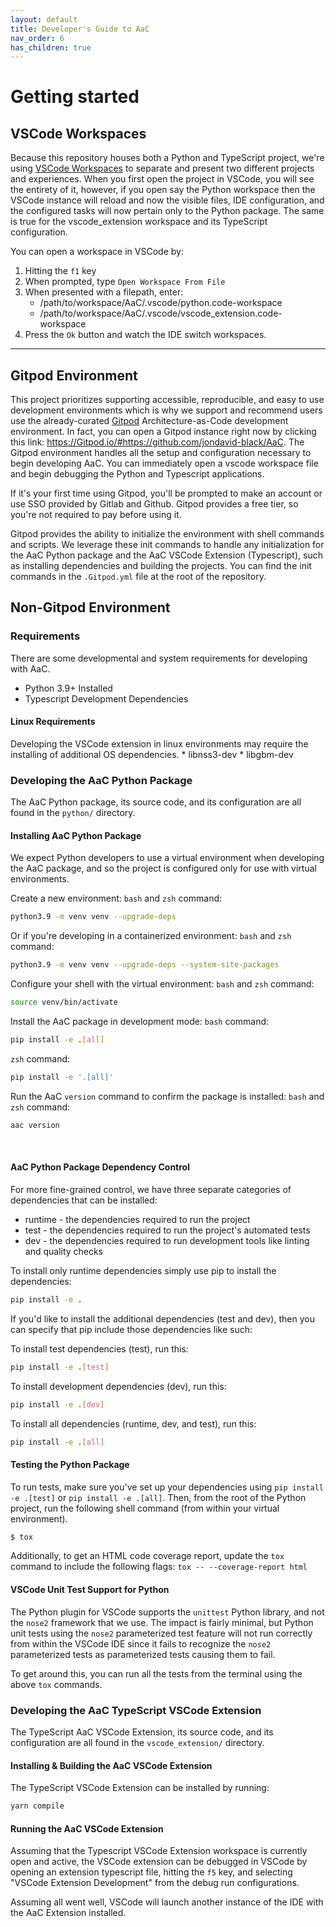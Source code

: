 ```yaml
---
layout: default
title: Developer's Guide to AaC
nav_order: 6
has_children: true
---
```


# Getting started
## VSCode Workspaces
Because this repository houses both a Python and TypeScript project, we're using [VSCode Workspaces](https://code.visualstudio.com/docs/editor/workspaces) to separate and present two different projects and experiences. When you first open the project in VSCode, you will see the entirety of it, however, if you open say the Python workspace then the VSCode instance will reload and now the visible files, IDE configuration, and the configured tasks will now pertain only to the Python package. The same is true for the vscode_extension workspace and its TypeScript configuration.

You can open a workspace in VSCode by:
1. Hitting the `f1` key
2. When prompted, type `Open Workspace From File`
3. When presented with a filepath, enter:
    - /path/to/workspace/AaC/.vscode/python.code-workspace
    - /path/to/workspace/AaC/.vscode/vscode_extension.code-workspace
4. Press the `Ok` button and watch the IDE switch workspaces.
---

## Gitpod Environment
This project prioritizes supporting accessible, reproducible, and easy to use development environments which is why we support and recommend users use the already-curated [Gitpod](https://www.gitpod.io/) Architecture-as-Code development environment. In fact, you can open a Gitpod instance right now by clicking this link: https://Gitpod.io/#https://github.com/jondavid-black/AaC. The Gitpod environment handles all the setup and configuration necessary to begin developing AaC. You can immediately open a vscode workspace file and begin debugging the Python and Typescript applications.

If it's your first time using Gitpod, you'll be prompted to make an account or use SSO provided by Gitlab and Github. Gitpod provides a free tier, so you're not required to pay before using it.

Gitpod provides the ability to initialize the environment with shell commands and scripts. We leverage these init commands to handle any initialization for the AaC Python package and the AaC VSCode Extension (Typescript), such as installing dependencies and building the projects. You can find the init commands in the `.Gitpod.yml` file at the root of the repository.

## Non-Gitpod Environment

### Requirements
There are some developmental and system requirements for developing with AaC.

* Python 3.9+ Installed
* Typescript Development Dependencies

#### Linux Requirements
Developing the VSCode extension in linux environments may require the installing of additional OS dependencies.
    * libnss3-dev
    * libgbm-dev

### Developing the AaC Python Package
The AaC Python package, its source code, and its configuration are all found in the `python/` directory.

#### Installing AaC Python Package
We expect Python developers to use a virtual environment when developing the AaC package, and so the project is configured only for use with virtual environments.

Create a new environment:
`bash` and `zsh` command:
```bash
python3.9 -m venv venv --upgrade-deps
```


Or if you're developing in a containerized environment:
`bash` and `zsh` command:
```bash
python3.9 -m venv venv --upgrade-deps --system-site-packages
```

Configure your shell with the virtual environment:
`bash` and `zsh` command:
```bash
source venv/bin/activate
```

Install the AaC package in development mode:
`bash` command:
```bash
pip install -e .[all]
```

`zsh` command:
```zsh 
pip install -e '.[all]'
```

Run the AaC `version` command to confirm the package is installed:
`bash` and `zsh` command:
```bash
aac version
```

<br>

#### AaC Python Package Dependency Control
For more fine-grained control, we have three separate categories of dependencies that can be installed:
- runtime - the dependencies required to run the project
- test - the dependencies required to run the project's automated tests
- dev - the dependencies required to run development tools like linting and quality checks

To install only runtime dependencies simply use pip to install the dependencies:
```bash
pip install -e .
```

If you'd like to install the additional dependencies (test and dev), then you can specify that pip include those dependencies like such:

To install test dependencies (test), run this:
```bash
pip install -e .[test]
```

To install development dependencies (dev), run this:
```bash
pip install -e .[dev]
```

To install all dependencies (runtime, dev, and test), run this:
```bash
pip install -e .[all]
```

#### Testing the Python Package
To run tests, make sure you've set up your dependencies using `pip install -e .[test]` or `pip install -e .[all]`. Then, from the root of the Python project, run the following shell command (from within your virtual environment).

```bash
$ tox
```

Additionally, to get an HTML code coverage report, update the `tox` command to include the following flags: `tox -- --coverage-report html`

#### VSCode Unit Test Support for Python
The Python plugin for VSCode supports the `unittest` Python library, and not the `nose2` framework that we use. The impact is fairly minimal, but Python unit tests using the `nose2` parameterized test feature will not run correctly from within the VSCode IDE since it fails to recognize the `nose2` parameterized tests as parameterized tests causing them to fail.

To get around this, you can run all the tests from the terminal using the above `tox` commands.

### Developing the AaC TypeScript VSCode Extension
The TypeScript AaC VSCode Extension, its source code, and its configuration are all found in the `vscode_extension/` directory.

#### Installing & Building the AaC VSCode Extension
The TypeScript VSCode Extension can be installed by running:
```bash
yarn compile
```

#### Running the AaC VSCode Extension
Assuming that the Typescript VSCode Extension workspace is currently open and active, the VSCode extension can be debugged in VSCode by opening an extension typescript file, hitting the `f5` key, and selecting "VSCode Extension Development" from the debug run configurations.

Assuming all went well, VSCode will launch another instance of the IDE with the AaC Extension installed.